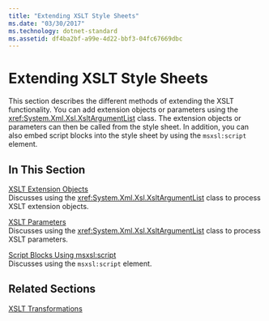 ```yaml
---
title: "Extending XSLT Style Sheets"
ms.date: "03/30/2017"
ms.technology: dotnet-standard
ms.assetid: df4ba2bf-a99e-4d22-bbf3-04fc67669dbc
---
```

# Extending XSLT Style Sheets
This section describes the different methods of extending the XSLT functionality. You can add extension objects or parameters using the <xref:System.Xml.Xsl.XsltArgumentList> class. The extension objects or parameters can then be called from the style sheet. In addition, you can also embed script blocks into the style sheet by using the `msxsl:script` element.  
  
## In This Section  
 [XSLT Extension Objects](../../../../docs/standard/data/xml/xslt-extension-objects.md)  
 Discusses using the <xref:System.Xml.Xsl.XsltArgumentList> class to process XSLT extension objects.  
  
 [XSLT Parameters](../../../../docs/standard/data/xml/xslt-parameters.md)  
 Discusses using the <xref:System.Xml.Xsl.XsltArgumentList> class to process XSLT parameters.  
  
 [Script Blocks Using msxsl:script](../../../../docs/standard/data/xml/script-blocks-using-msxsl-script.md)  
 Discusses using the `msxsl:script` element.  
  
## Related Sections  
 [XSLT Transformations](../../../../docs/standard/data/xml/xslt-transformations.md)
